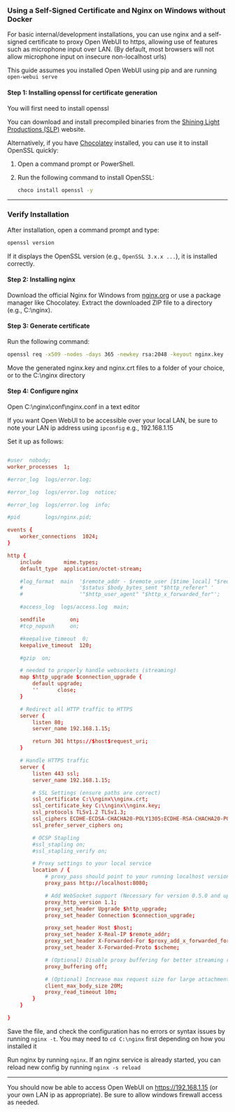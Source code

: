 ### Using a Self-Signed Certificate and Nginx on Windows without Docker

For basic internal/development installations, you can use nginx and a self-signed certificate to proxy Open WebUI to https, allowing use of features such as microphone input over LAN. (By default, most browsers will not allow microphone input on insecure non-localhost urls)

This guide assumes you installed Open WebUI using pip and are running `open-webui serve`

#### Step 1: Installing openssl for certificate generation

You will first need to install openssl

You can download and install precompiled binaries from the [Shining Light Productions (SLP)](https://slproweb.com/) website.

Alternatively, if you have [Chocolatey](https://chocolatey.org/) installed, you can use it to install OpenSSL quickly:

1. Open a command prompt or PowerShell.
2. Run the following command to install OpenSSL:

   ```bash
   choco install openssl -y
   ```

---

### **Verify Installation**

After installation, open a command prompt and type:

```bash
openssl version
```

If it displays the OpenSSL version (e.g., `OpenSSL 3.x.x ...`), it is installed correctly.

#### Step 2: Installing nginx

Download the official Nginx for Windows from [nginx.org](https://nginx.org) or use a package manager like Chocolatey.
 Extract the downloaded ZIP file to a directory (e.g., C:\nginx).

#### Step 3: Generate certificate

Run the following command:

```bash
openssl req -x509 -nodes -days 365 -newkey rsa:2048 -keyout nginx.key -out nginx.crt
```

Move the generated nginx.key and nginx.crt files to a folder of your choice, or to the C:\nginx directory

#### Step 4: Configure nginx

Open C:\nginx\conf\nginx.conf in a text editor

If you want Open WebUI to be accessible over your local LAN, be sure to note your LAN ip address using `ipconfig` e.g., 192.168.1.15

Set it up as follows:

```conf

#user  nobody;
worker_processes  1;

#error_log  logs/error.log;

#error_log  logs/error.log  notice;

#error_log  logs/error.log  info;

#pid        logs/nginx.pid;

events {
    worker_connections  1024;
}

http {
    include       mime.types;
    default_type  application/octet-stream;

    #log_format  main  '$remote_addr - $remote_user [$time_local] "$request" '
    #                  '$status $body_bytes_sent "$http_referer" '
    #                  '"$http_user_agent" "$http_x_forwarded_for"';

    #access_log  logs/access.log  main;

    sendfile        on;
    #tcp_nopush     on;

    #keepalive_timeout  0;
    keepalive_timeout  120;

    #gzip  on;

    # needed to properly handle websockets (streaming)
    map $http_upgrade $connection_upgrade {
        default upgrade;
        ''      close;
    }

    # Redirect all HTTP traffic to HTTPS
    server {
        listen 80;
        server_name 192.168.1.15;

        return 301 https://$host$request_uri;
    }

    # Handle HTTPS traffic
    server {
        listen 443 ssl;
        server_name 192.168.1.15;

        # SSL Settings (ensure paths are correct)
        ssl_certificate C:\\nginx\\nginx.crt;
        ssl_certificate_key C:\\nginx\\nginx.key;
        ssl_protocols TLSv1.2 TLSv1.3;
        ssl_ciphers ECDHE-ECDSA-CHACHA20-POLY1305:ECDHE-RSA-CHACHA20-POLY1305:ECDHE-ECDSA-AES128-GCM-SHA256:ECDHE-RSA-AES128-GCM-SHA256;
        ssl_prefer_server_ciphers on;

        # OCSP Stapling
        #ssl_stapling on;
        #ssl_stapling_verify on;

        # Proxy settings to your local service
        location / {
            # proxy_pass should point to your running localhost version of open-webui
            proxy_pass http://localhost:8080;

            # Add WebSocket support (Necessary for version 0.5.0 and up)
            proxy_http_version 1.1;
            proxy_set_header Upgrade $http_upgrade;
            proxy_set_header Connection $connection_upgrade;

            proxy_set_header Host $host;
            proxy_set_header X-Real-IP $remote_addr;
            proxy_set_header X-Forwarded-For $proxy_add_x_forwarded_for;
            proxy_set_header X-Forwarded-Proto $scheme;

            # (Optional) Disable proxy buffering for better streaming response from models
            proxy_buffering off;

            # (Optional) Increase max request size for large attachments and long audio messages
            client_max_body_size 20M;
            proxy_read_timeout 10m;
        }
    }

}
```

Save the file, and check the configuration has no errors or syntax issues by running `nginx -t`. You may need to `cd C:\nginx` first depending on how you installed it

Run nginx by running `nginx`. If an nginx service is already started, you can reload new config by running `nginx -s reload`

---

You should now be able to access Open WebUI on https://192.168.1.15 (or your own LAN ip as appropriate). Be sure to allow windows firewall access as needed.
